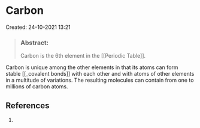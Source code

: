 # Carbon
Created: 24-10-2021 13:21

> ### **Abstract:**
> Carbon is the 6th element in the [[Periodic Table]].

Carbon is unique among the other elements in that its atoms can form stable [[_covalent bonds]] with each other and with atoms of other elements in a multitude of variations. The resulting molecules can contain from one to millions of carbon atoms.

## References
1. 